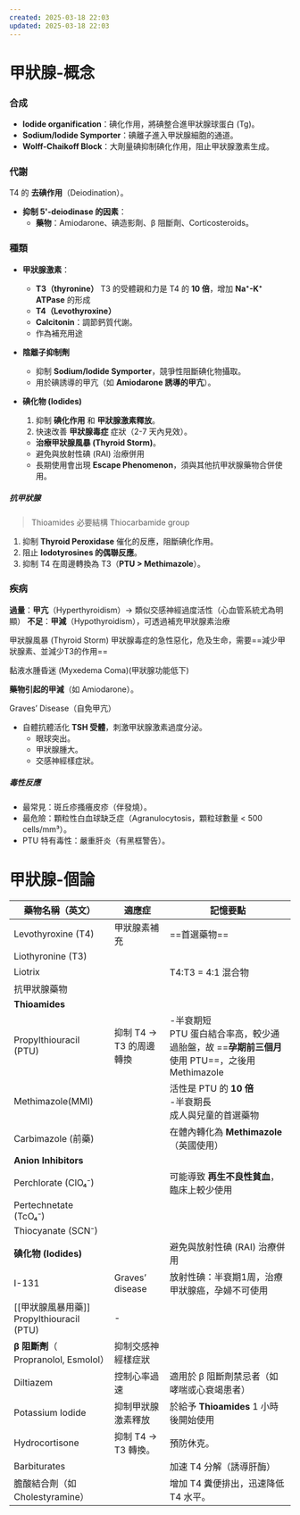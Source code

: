 ```yaml
---
created: 2025-03-18 22:03
updated: 2025-03-18 22:03
---
```

# 甲狀腺-概念

### 合成

- **Iodide organification**：碘化作用，將碘整合進甲狀腺球蛋白 (Tg)。
- **Sodium/Iodide Symporter**：碘離子進入甲狀腺細胞的通道。
- **Wolff-Chaikoff Block**：大劑量碘抑制碘化作用，阻止甲狀腺激素生成。

### 代謝
T4 的 **去碘作用**（Deiodination）。
- **抑制 5'-deiodinase 的因素**：
    - **藥物**：Amiodarone、碘造影劑、β 阻斷劑、Corticosteroids。
### 種類
- **甲狀腺激素**：
    - **T3（thyronine）** T3 的受體親和力是 T4 的 **10 倍**，增加 **Na⁺-K⁺ ATPase** 的形成
    - **T4（Levothyroxine）**
    - **Calcitonin**：調節鈣質代謝。
    - 作為補充用途

- **陰離子抑制劑**
	- 抑制 **Sodium/Iodide Symporter**，競爭性阻斷碘化物攝取。
	- 用於碘誘導的甲亢（如 **Amiodarone 誘導的甲亢**）。
- **碘化物 (Iodides)**
	1. 抑制 **碘化作用** 和 **甲狀腺激素釋放**。
    2. 快速改善 **甲狀腺毒症** 症狀（2-7 天內見效）。
    - **治療甲狀腺風暴 (Thyroid Storm)**。
    - 避免與放射性碘 (RAI) 治療併用
    - 長期使用會出現 **Escape Phenomenon**，須與其他抗甲狀腺藥物合併使用。

#####  抗甲狀腺
> Thioamides
> 必要結構 Thiocarbamide group


1. 抑制 **Thyroid Peroxidase** 催化的反應，阻斷碘化作用。
2. 阻止 **Iodotyrosines 的偶聯反應**。
3. 抑制 T4 在周邊轉換為 T3（**PTU > Methimazole**）。

### 疾病
**過量**：**甲亢**（Hyperthyroidism）→ 類似交感神經過度活性（心血管系統尤為明顯）
**不足**：**甲減**（Hypothyroidism），可透過補充甲狀腺素治療

甲狀腺風暴 (Thyroid Storm)
甲狀腺毒症的急性惡化，危及生命，需要==減少甲狀腺素、並減少T3的作用==


黏液水腫昏迷 (Myxedema Coma)(甲狀腺功能低下)

**藥物引起的甲減**（如 Amiodarone）。

Graves’ Disease（自免甲亢）
- 自體抗體活化 **TSH 受體**，刺激甲狀腺激素過度分泌。
	- 眼球突出。
    - 甲狀腺腫大。
    - 交感神經樣症狀。

##### 毒性反應

- 最常見：斑丘疹搔癢皮疹（伴發燒）。
- 最危險：顆粒性白血球缺乏症（Agranulocytosis，顆粒球數量 < 500 cells/mm³）。
- PTU 特有毒性：嚴重肝炎（有黑框警告）。


# 甲狀腺-個論

| 藥物名稱（英文）                              | 適應症              | 記憶要點                                                                  |
| ------------------------------------- | ---------------- | --------------------------------------------------------------------- |
| Levothyroxine (T4)                    | 甲狀腺素補充           | ==首選藥物==                                                              |
| Liothyronine (T3)                     |                  |                                                                       |
| Liotrix                               |                  | T4:T3 = 4:1 混合物                                                       |
| 抗甲狀腺藥物                                |                  |                                                                       |
| **Thioamides**                        |                  |                                                                       |
| Propylthiouracil (PTU)                | 抑制 T4 → T3 的周邊轉換 | -半衰期短<br>PTU 蛋白結合率高，較少通過胎盤，故 ==**孕期前三個月** 使用 PTU==，之後用Methimazole<br> |
| Methimazole(MMI)                      |                  | 活性是 PTU 的 **10 倍**<br>-半衰期長<br>成人與兒童的首選藥物                             |
| Carbimazole (前藥)                      |                  | 在體內轉化為 **Methimazole**（英國使用）                                          |
| **Anion Inhibitors**                  |                  |                                                                       |
| Perchlorate (ClO₄⁻)                   |                  | 可能導致 **再生不良性貧血**，臨床上較少使用                                              |
| Pertechnetate (TcO₄⁻)                 |                  |                                                                       |
| Thiocyanate (SCN⁻)                    |                  |                                                                       |
| **碘化物 (Iodides)**                     |                  | 避免與放射性碘 (RAI) 治療併用                                                    |
| I-131                                 | Graves’ disease  | 放射性碘：半衰期1周，治療甲狀腺癌，孕婦不可使用                                              |
| [[甲狀腺風暴用藥]]<br>Propylthiouracil (PTU) | -                |                                                                       |
| **β 阻斷劑**（ Propranolol, Esmolol）      | 抑制交感神經樣症狀        |                                                                       |
| Diltiazem                             | 控制心率過速           | 適用於 β 阻斷劑禁忌者（如哮喘或心衰竭患者）                                               |
| Potassium Iodide                      | 抑制甲狀腺激素釋放        | 於給予 **Thioamides** 1 小時後開始使用                                          |
| Hydrocortisone                        | 抑制 T4 → T3 轉換。   | 預防休克。                                                                 |
| Barbiturates                          |                  | 加速 T4 分解（誘導肝酶）                                                        |
| 膽酸結合劑（如 Cholestyramine）               |                  | 增加 T4 糞便排出，迅速降低 T4 水平。                                                |

